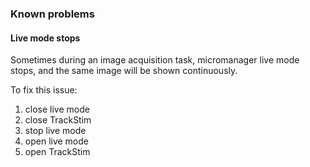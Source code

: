 ### Known problems

#### Live mode stops
Sometimes during an image acquisition task, micromanager live mode stops, and the same image will be shown continuously.  

To fix this issue:
1. close live mode
2. close TrackStim
3. stop live mode  
4. open live mode
5. open TrackStim